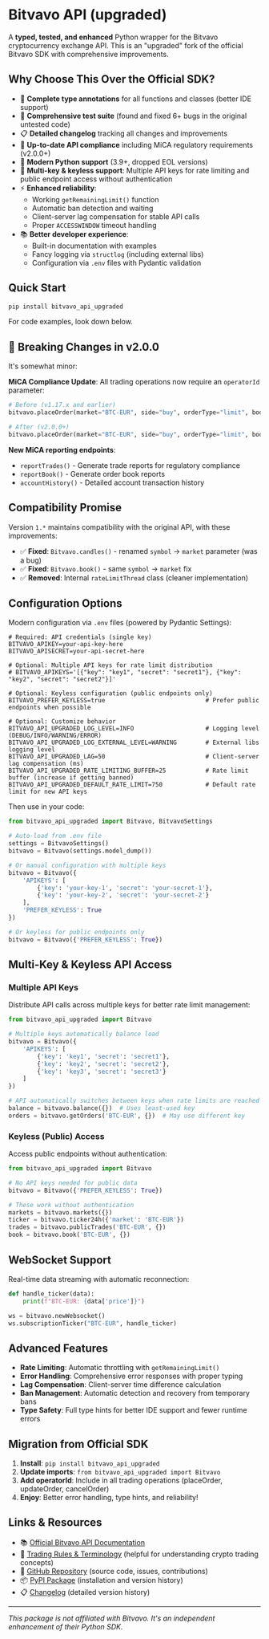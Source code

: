 # Bitvavo API (upgraded)

A **typed, tested, and enhanced** Python wrapper for the Bitvavo cryptocurrency exchange API. This is an "upgraded" fork of the official Bitvavo SDK with comprehensive improvements.

## Why Choose This Over the Official SDK?

- 🎯 **Complete type annotations** for all functions and classes (better IDE
  support)
- 🧪 **Comprehensive test suite** (found and fixed 6+ bugs in the original
  untested code)
- 📋 **Detailed changelog** tracking all changes and improvements
- 🔄 **Up-to-date API compliance** including MiCA regulatory requirements
  (v2.0.0+)
- 🐍 **Modern Python support** (3.9+, dropped EOL versions)
- 🔑 **Multi-key & keyless support**: Multiple API keys for rate limiting and
  public endpoint access without authentication
- ⚡ **Enhanced reliability**:
  - Working `getRemainingLimit()` function
  - Automatic ban detection and waiting
  - Client-server lag compensation for stable API calls
  - Proper `ACCESSWINDOW` timeout handling
- 📚 **Better developer experience**:
  - Built-in documentation with examples
  - Fancy logging via `structlog` (including external libs)
  - Configuration via `.env` files with Pydantic validation

## Quick Start

```python
pip install bitvavo_api_upgraded
```

For code examples, look down below.

## 🚨 Breaking Changes in v2.0.0

It's somewhat minor:

**MiCA Compliance Update**: All trading operations now require an `operatorId` parameter:

```python
# Before (v1.17.x and earlier)
bitvavo.placeOrder(market="BTC-EUR", side="buy", orderType="limit", body={...})

# After (v2.0.0+)  
bitvavo.placeOrder(market="BTC-EUR", side="buy", orderType="limit", body={...}, operatorId=12345)
```

**New MiCA reporting endpoints**:

- `reportTrades()` - Generate trade reports for regulatory compliance
- `reportBook()` - Generate order book reports  
- `accountHistory()` - Detailed account transaction history

## Compatibility Promise

Version `1.*` maintains compatibility with the original API, with these improvements:

- ✅ **Fixed**: `Bitvavo.candles()` - renamed `symbol` → `market` parameter (was a bug)
- ✅ **Fixed**: `Bitvavo.book()` - same `symbol` → `market` fix
- ✅ **Removed**: Internal `rateLimitThread` class (cleaner implementation)

## Configuration Options

Modern configuration via `.env` files (powered by Pydantic Settings):

```env
# Required: API credentials (single key)
BITVAVO_APIKEY=your-api-key-here
BITVAVO_APISECRET=your-api-secret-here

# Optional: Multiple API keys for rate limit distribution
# BITVAVO_APIKEYS='[{"key": "key1", "secret": "secret1"}, {"key": "key2", "secret": "secret2"}]'

# Optional: Keyless configuration (public endpoints only)
BITVAVO_PREFER_KEYLESS=true                            # Prefer public endpoints when possible

# Optional: Customize behavior
BITVAVO_API_UPGRADED_LOG_LEVEL=INFO                    # Logging level (DEBUG/INFO/WARNING/ERROR)
BITVAVO_API_UPGRADED_LOG_EXTERNAL_LEVEL=WARNING        # External libs logging level
BITVAVO_API_UPGRADED_LAG=50                            # Client-server lag compensation (ms)
BITVAVO_API_UPGRADED_RATE_LIMITING_BUFFER=25           # Rate limit buffer (increase if getting banned)
BITVAVO_API_UPGRADED_DEFAULT_RATE_LIMIT=750            # Default rate limit for new API keys
```

Then use in your code:

```python
from bitvavo_api_upgraded import Bitvavo, BitvavoSettings

# Auto-load from .env file
settings = BitvavoSettings()
bitvavo = Bitvavo(settings.model_dump())

# Or manual configuration with multiple keys
bitvavo = Bitvavo({
    'APIKEYS': [
        {'key': 'your-key-1', 'secret': 'your-secret-1'},
        {'key': 'your-key-2', 'secret': 'your-secret-2'}
    ],
    'PREFER_KEYLESS': True
})

# Or keyless for public endpoints only
bitvavo = Bitvavo({'PREFER_KEYLESS': True})
```

## Multi-Key & Keyless API Access

### Multiple API Keys

Distribute API calls across multiple keys for better rate limit management:

```python
from bitvavo_api_upgraded import Bitvavo

# Multiple keys automatically balance load
bitvavo = Bitvavo({
    'APIKEYS': [
        {'key': 'key1', 'secret': 'secret1'},
        {'key': 'key2', 'secret': 'secret2'},
        {'key': 'key3', 'secret': 'secret3'}
    ]
})

# API automatically switches between keys when rate limits are reached
balance = bitvavo.balance({})  # Uses least-used key
orders = bitvavo.getOrders('BTC-EUR', {})  # May use different key
```

### Keyless (Public) Access

Access public endpoints without authentication:

```python
from bitvavo_api_upgraded import Bitvavo

# No API keys needed for public data
bitvavo = Bitvavo({'PREFER_KEYLESS': True})

# These work without authentication
markets = bitvavo.markets({})
ticker = bitvavo.ticker24h({'market': 'BTC-EUR'})
trades = bitvavo.publicTrades('BTC-EUR', {})
book = bitvavo.book('BTC-EUR', {})
```

## WebSocket Support

Real-time data streaming with automatic reconnection:

```python
def handle_ticker(data):
    print(f"BTC-EUR: {data['price']}")

ws = bitvavo.newWebsocket()
ws.subscriptionTicker("BTC-EUR", handle_ticker)
```

## Advanced Features

- **Rate Limiting**: Automatic throttling with `getRemainingLimit()`
- **Error Handling**: Comprehensive error responses with proper typing
- **Lag Compensation**: Client-server time difference calculation
- **Ban Management**: Automatic detection and recovery from temporary bans
- **Type Safety**: Full type hints for better IDE support and fewer runtime errors

## Migration from Official SDK

1. **Install**: `pip install bitvavo_api_upgraded`
2. **Update imports**: `from bitvavo_api_upgraded import Bitvavo`
3. **Add operatorId**: Include in all trading operations (placeOrder, updateOrder, cancelOrder)
4. **Enjoy**: Better error handling, type hints, and reliability!

## Links & Resources

- 📚 [Official Bitvavo API Documentation](https://docs.bitvavo.com/)
- 📖 [Trading Rules & Terminology](https://bitvavo.com/en/trading-rules) (helpful for understanding crypto trading concepts)
- 🔧 [GitHub Repository](https://github.com/Thaumatorium/bitvavo-api-upgraded) (source code, issues, contributions)
- 📦 [PyPI Package](https://pypi.org/project/bitvavo-api-upgraded/) (installation and version history)
- 📋 [Changelog](https://github.com/Thaumatorium/bitvavo-api-upgraded/blob/master/CHANGELOG.md) (detailed version history)

---

*This package is not affiliated with Bitvavo. It's an independent enhancement of their Python SDK.*
